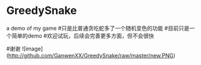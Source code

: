 # GreedySnake
a demo of my game
#只是比普通贪吃蛇多了一个随机变色的功能
#目前只是一个简单的demo
#欢迎试玩，后续会完善更多方面，但不会很快

#谢谢
![image]
(http://github.com/GanwenXX/GreedySnake/raw/master/new.PNG)
